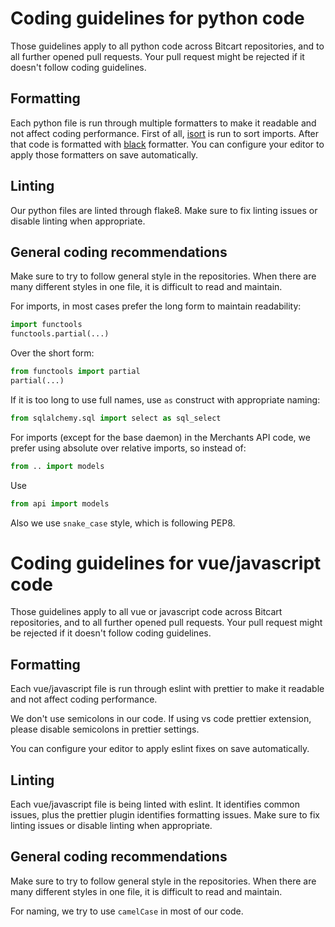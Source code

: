 # Coding guidelines for python code

Those guidelines apply to all python code across Bitcart repositories, and to all further opened pull requests.
Your pull request might be rejected if it doesn't follow coding guidelines.

## Formatting

Each python file is run through multiple formatters to make it readable and not affect coding performance.
First of all, [isort](https://pypi.org/project/isort) is run to sort imports.
After that code is formatted with [black](https://pypi.org/project/black) formatter.
You can configure your editor to apply those formatters on save automatically.

## Linting

Our python files are linted through flake8.
Make sure to fix linting issues or disable linting when appropriate.

## General coding recommendations

Make sure to try to follow general style in the repositories. When there are many different styles in one file, it is difficult to read and maintain.

For imports, in most cases prefer the long form to maintain readability:

```python
import functools
functools.partial(...)
```

Over the short form:

```python
from functools import partial
partial(...)
```

If it is too long to use full names, use `as` construct with appropriate naming:

```python
from sqlalchemy.sql import select as sql_select
```

For imports (except for the base daemon) in the Merchants API code, we prefer using absolute over relative imports, so instead of:

```python
from .. import models
```

Use

```python
from api import models
```

Also we use `snake_case` style, which is following PEP8.

# Coding guidelines for vue/javascript code

Those guidelines apply to all vue or javascript code across Bitcart repositories, and to all further opened pull requests.
Your pull request might be rejected if it doesn't follow coding guidelines.

## Formatting

Each vue/javascript file is run through eslint with prettier to make it readable and not affect coding performance.

We don't use semicolons in our code. If using vs code prettier extension, please disable semicolons in prettier settings.

You can configure your editor to apply eslint fixes on save automatically.

## Linting

Each vue/javascript file is being linted with eslint. It identifies common issues, plus the prettier plugin identifies formatting issues.
Make sure to fix linting issues or disable linting when appropriate.

## General coding recommendations

Make sure to try to follow general style in the repositories. When there are many different styles in one file, it is difficult to read and maintain.

For naming, we try to use `camelCase` in most of our code.
